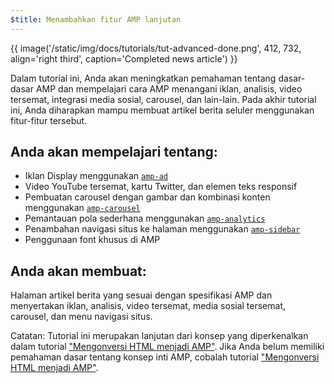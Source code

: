 ```yaml
---
$title: Menambahkan fitur AMP lanjutan
---
```


{{ image('/static/img/docs/tutorials/tut-advanced-done.png', 412, 732, align='right third', caption='Completed news article') }}

Dalam tutorial ini, Anda akan meningkatkan pemahaman tentang dasar-dasar AMP dan mempelajari cara AMP menangani iklan, analisis, video tersemat, integrasi media sosial, carousel, dan lain-lain. Pada akhir tutorial ini, Anda diharapkan mampu membuat artikel berita seluler menggunakan fitur-fitur tersebut.

## Anda akan mempelajari tentang:

- Iklan Display menggunakan [`amp-ad`](../../../../documentation/components/reference/amp-ad.md)
- Video YouTube tersemat, kartu Twitter, dan elemen teks responsif
- Pembuatan carousel dengan gambar dan kombinasi konten menggunakan [`amp-carousel`](../../../../documentation/components/reference/amp-carousel.md)
- Pemantauan pola sederhana menggunakan [`amp-analytics`](../../../../documentation/components/reference/amp-analytics.md)
- Penambahan navigasi situs ke halaman menggunakan [`amp-sidebar`](../../../../documentation/components/reference/amp-sidebar.md)
- Penggunaan font khusus di AMP

## Anda akan membuat:

Halaman artikel berita yang sesuai dengan spesifikasi AMP dan menyertakan iklan, analisis, video tersemat, media sosial tersemat, carousel, dan menu navigasi situs.

Catatan: Tutorial ini merupakan lanjutan dari konsep yang diperkenalkan dalam tutorial ["Mengonversi HTML menjadi AMP"](../../../../documentation/guides-and-tutorials/start/converting/index.md). Jika Anda belum memiliki pemahaman dasar tentang konsep inti AMP, cobalah tutorial ["Mengonversi HTML menjadi AMP"](../../../../documentation/guides-and-tutorials/start/converting/index.md).
